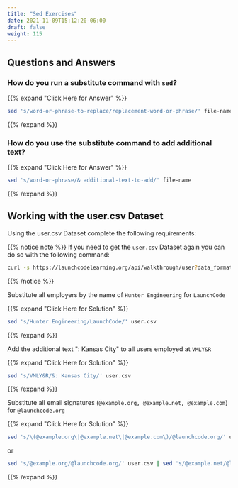 ```yaml
---
title: "Sed Exercises"
date: 2021-11-09T15:12:20-06:00
draft: false
weight: 115
---
```


## Questions and Answers

### How do you run a substitute command with `sed`?

{{% expand "Click Here for Answer" %}}
```bash
sed 's/word-or-phrase-to-replace/replacement-word-or-phrase/' file-name
```
{{% /expand %}}

### How do you use the substitute command to add additional text?

{{% expand "Click Here for Answer" %}}
```bash
sed 's/word-or-phrase/& additional-text-to-add/' file-name
```
{{% /expand %}}

## Working with the user.csv Dataset

Using the user.csv Dataset complete the following requirements:

{{% notice note %}}
If you need to get the `user.csv` Dataset again you can do so with the following command:
```bash
curl -s https://launchcodelearning.org/api/walkthrough/user?data_format=csv > user.csv
```
{{% /notice %}}

Substitute all employers by the name of `Hunter Engineering` for `LaunchCode`

{{% expand "Click Here for Solution" %}}
```bash
sed 's/Hunter Engineering/LaunchCode/' user.csv
```
{{% /expand %}}

Add the additional text ": Kansas City" to all users employed at `VMLY&R`

{{% expand "Click Here for Solution" %}}
```bash
sed 's/VMLY&R/&: Kansas City/' user.csv
```
{{% /expand %}}

Substitute all email signatures (`@example.org, @example.net, @example.com`) for `@launchcode.org`

{{% expand "Click Here for Solution" %}}
```bash
sed 's/\(@example.org\|@example.net\|@example.com\)/@launchcode.org/' user.csv > launchcode-emails.csv
```
or
```bash
sed 's/@example.org/@launchcode.org/' user.csv | sed 's/@example.net/@launchcode.org/' | sed 's/@example.com/@launchcode.org/' > all-launchcode-emails.csv
```
{{% /expand %}}